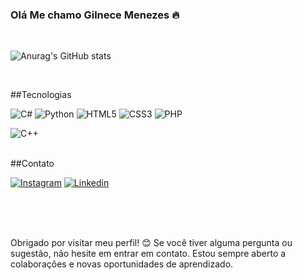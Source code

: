### Olá Me chamo Gilnece Menezes 🔥

</br>

![Anurag's GitHub stats](https://github-readme-stats.vercel.app/api?username=Gilnece&show_icons=true&theme=dark)

</br>

   ##Tecnologias
</br>

![C#](https://img.shields.io/badge/C%23-239120?style=for-the-badge&logo=c-sharp&logoColor=white)  ![Python](https://img.shields.io/badge/Python-3776AB?style=for-the-badge&logo=python&logoColor=white) ![HTML5](https://img.shields.io/badge/HTML5-E34F26?style=for-the-badge&logo=html5&logoColor=white) ![CSS3](https://img.shields.io/badge/CSS3-1572B6?style=for-the-badge&logo=css3&logoColor=white) ![PHP](https://img.shields.io/badge/PHP-777BB4?style=for-the-badge&logo=php&logoColor=white)

![C++](https://img.shields.io/badge/C%2B%2B-00599C?style=for-the-badge&logo=c%2B%2B&logoColor=white)


</br>
   ##Contato

</br>

[![Instagram](https://img.shields.io/badge/Instagram-E4405F?style=for-the-badge&logo=instagram&logoColor=white)](https://www.instagram.com/gil.nece/)   [![Linkedin](https://img.shields.io/badge/LinkedIn-0077B5?style=for-the-badge&logo=linkedin&logoColor=white)](https://www.linkedin.com/in/gilnece-menezes-b77065148/)

</br>
</br>
</br>


   Obrigado por visitar meu perfil! 😊
Se você tiver alguma pergunta ou sugestão, não hesite em entrar em contato. Estou sempre aberto a colaborações e novas oportunidades de aprendizado.

